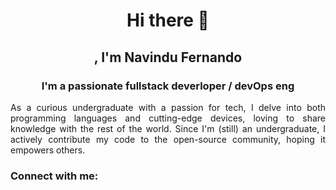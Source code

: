 <h1 align="center">Hi there 👋</h1>
<h2 align ="center">, I'm Navindu Fernando </h2>
<h3 align="center">I'm a passionate fullstack deverloper / devOps eng</h3>
<p align="justify">As a curious undergraduate with a passion for tech, I delve into both programming languages and cutting-edge devices, loving to share knowledge with the rest of the world. Since I'm (still) an undergraduate, I actively contribute my code to the open-source community, hoping it empowers others.</p>

<h3 align="left">Connect with me:</h3>
<p align="left">
</p>
